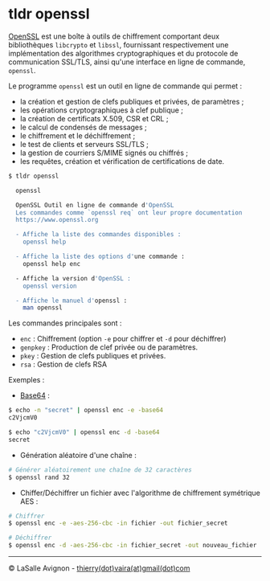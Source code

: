 # tldr openssl

[OpenSSL](https://fr.wikipedia.org/wiki/OpenSSL) est une boîte à outils de chiffrement comportant deux bibliothèques `libcrypto` et `libssl`, fournissant respectivement une implémentation des algorithmes cryptographiques et du protocole de communication SSL/TLS, ainsi qu'une interface en ligne de commande, `openssl`.

Le programme `openssl` est un outil en ligne de commande qui permet :

- la création et gestion de clefs publiques et privées, de paramètres ;
- les opérations cryptographiques à clef publique ;
- la création de certificats X.509, CSR et CRL ;
- le calcul de condensés de messages ;
- le chiffrement et le déchiffrement ;
- le test de clients et serveurs SSL/TLS ;
- la gestion de courriers S/MIME signés ou chiffrés ;
- les requêtes, création et vérification de certifications de date.

```sh
$ tldr openssl

  openssl

  OpenSSL Outil en ligne de commande d'OpenSSL
  Les commandes comme `openssl req` ont leur propre documentation
  https://www.openssl.org

  - Affiche la liste des commandes disponibles :
    openssl help

  - Affiche la liste des options d'une commande :
    openssl help enc

  - Affiche la version d'OpenSSL :
    openssl version

  - Affiche le manuel d'openssl :
    man openssl
```

Les commandes principales sont :

- `enc` : Chiffrement (option `-e` pour chiffrer et `-d` pour déchiffrer)
- `genpkey` : Production de clef privée ou de paramètres.
- `pkey` : Gestion de clefs publiques et privées.
- `rsa` : Gestion de clefs RSA

Exemples :

- [Base64](https://fr.wikipedia.org/wiki/Base64) :

```bash
$ echo -n "secret" | openssl enc -e -base64
c2VjcmV0

$ echo "c2VjcmV0" | openssl enc -d -base64
secret
```

- Génération aléatoire d'une chaîne :

```bash
# Générer aléatoirement une chaîne de 32 caractères
$ openssl rand 32
```

- Chiffer/Déchiffrer un fichier avec l'algorithme de chiffrement symétrique AES :

```bash
# Chiffrer
$ openssl enc -e -aes-256-cbc -in fichier -out fichier_secret

# Déchiffrer
$ openssl enc -d -aes-256-cbc -in fichier_secret -out nouveau_fichier
```

---
©️ LaSalle Avignon - [thierry(dot)vaira(at)gmail(dot)com](thierry.vaira@gmail.com)
